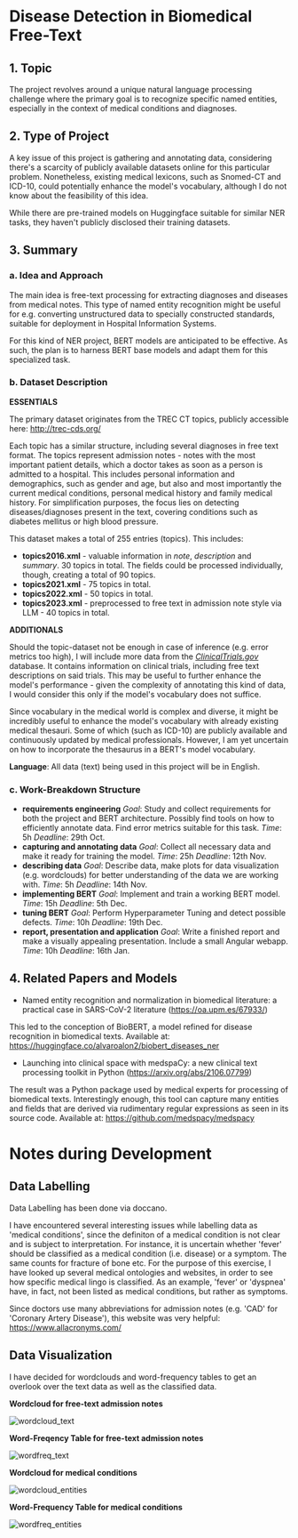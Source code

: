 # Disease Detection in Biomedical Free-Text

## 1. Topic

The project revolves around a unique natural language processing challenge where
the primary goal is to recognize specific named entities, especially in
the context of medical conditions and diagnoses.

## 2. Type of Project

A key issue of this project is gathering and annotating data, considering there's
a scarcity of publicly available datasets online for this particular problem. 
Nonetheless, existing medical lexicons, such as Snomed-CT and ICD-10, could 
potentially enhance the model's vocabulary, although I do not know about the
feasibility of this idea.

While there are pre-trained models on Huggingface suitable for similar NER tasks,
they haven't publicly disclosed their training datasets.

## 3. Summary

### a. Idea and Approach

The main idea is free-text processing for extracting diagnoses and diseases from
medical notes. This type of named entity recognition might be useful for e.g.
converting unstructured data to specially constructed standards, suitable for deployment
in Hospital Information Systems.

For this kind of NER project, BERT models are anticipated to be effective. As
such, the plan is to harness BERT base models and adapt them for this specialized task.

### b. Dataset Description

**ESSENTIALS**

The primary dataset originates from the TREC CT topics, publicly accessible
here: http://trec-cds.org/

Each topic has a similar structure, including several diagnoses in free text
format. The topics represent admission notes - notes with the most important
patient details, which a doctor takes as soon as a person is admitted to a 
hospital. This includes personal information and demographics, such as gender and age, but also
and most importantly the current medical conditions, personal medical history and
family medical history. For simplification purposes, the focus lies on
detecting diseases/diagnoses present in the text, covering conditions such as diabetes
mellitus or high blood pressure.

This dataset makes a total of 255 entries (topics). This includes:

- **topics2016.xml** - valuable information in *note*, *description* and *summary*.
30 topics in total. The fields could be processed individually, though, creating
a total of 90 topics.
- **topics2021.xml** - 75 topics in total.
- **topics2022.xml** - 50 topics in total.
- **topics2023.xml** - preprocessed to free text in admission note style via LLM - 40
topics in total.

**ADDITIONALS**

Should the topic-dataset not be enough in
case of inference (e.g. error metrics too high), I will include more data from the 
[*ClinicalTrials.gov*](https://clinicaltrials.gov/) database. It contains information on clinical trials, including
free text descriptions on said trials. This may be useful to further enhance the
model's performance - given the complexity of annotating this kind of data, I
would consider this only if the model's vocabulary does not suffice.

Since vocabulary in the medical world is complex and diverse, it might be
incredibly useful to enhance the model's vocabulary with already existing
medical thesauri. Some of which (such as ICD-10) are publicly available and
continuously updated by medical professionals. However, I am yet uncertain on
how to incorporate the thesaurus in a BERT's model vocabulary.

**Language**: All data (text) being used in this project will be in English.

### c. Work-Breakdown Structure

- **requirements engineering**
*Goal*: Study and collect requirements for both the project and BERT architecture. 
Possibly find tools on how to efficiently annotate data. Find error metrics suitable
for this task.
*Time*: 5h
*Deadline*: 29th Oct.
- **capturing and annotating data**
*Goal*: Collect all necessary data and make it
ready for training the model.
*Time*: 25h
*Deadline*: 12th Nov.
- **describing data**
*Goal*: Describe data, make plots for data visualization (e.g. wordclouds) for
better understanding of the data we are working with.
*Time*: 5h
*Deadline*: 14th Nov.
- **implementing BERT**
*Goal*: Implement and train a working BERT model.
*Time*: 15h
*Deadline*: 5th Dec.
- **tuning BERT**
*Goal*: Perform Hyperparameter Tuning and detect possible defects.
*Time*: 10h
*Deadline*: 19th Dec.
- **report, presentation and application**
*Goal*: Write a finished report and make a visually appealing presentation. Include a small Angular webapp.
*Time*: 10h
*Deadline*: 16th Jan.
  

## 4. Related Papers and Models

- Named entity recognition and normalization in biomedical literature: a practical case in SARS-CoV-2 literature (https://oa.upm.es/67933/)

This led to the conception of BioBERT, a model refined for disease recognition in biomedical texts. Available at: https://huggingface.co/alvaroalon2/biobert_diseases_ner

- Launching into clinical space with medspaCy: a new clinical text processing toolkit in Python (https://arxiv.org/abs/2106.07799)

The result was a Python package used by medical experts for processing of biomedical texts.
Interestingly enough, this tool can capture many entities and fields that are derived
via rudimentary regular expressions as seen in its source code. Available at: 
https://github.com/medspacy/medspacy

# Notes during Development

## Data Labelling

Data Labelling has been done via doccano.

I have encountered several interesting issues while labelling data as 'medical conditions', since the definiton of a medical condition is not clear and is subject
to interpretation. For instance, it is uncertain whether 'fever' should be classified as a medical condition (i.e. disease) or a symptom. The same counts for
fracture of bone etc. For the purpose of this exercise, I have looked up several medical ontologies and websites, in order to see how specific medical lingo
is classified. As an example, 'fever' or 'dyspnea' have, in fact, not been listed as medical conditions, but rather as symptoms.

Since doctors use many abbreviations for admission notes (e.g. 'CAD' for 'Coronary Artery Disease'), this website was very helpful: https://www.allacronyms.com/

## Data Visualization

I have decided for wordclouds and word-frequency tables to get an overlook over the text data as well as the classified data.

**Wordcloud for free-text admission notes**

![wordcloud_text](https://github.com/Padraig20/Applied-Deep-Learning-VU/assets/111874815/839b1ac2-4050-4118-8280-c526c8a7d525)

**Word-Freqency Table for free-text admission notes**

![wordfreq_text](https://github.com/Padraig20/Applied-Deep-Learning-VU/assets/111874815/103ff040-7beb-4611-a0de-14b00f0d79ed)

**Wordcloud for medical conditions**

![wordcloud_entities](https://github.com/Padraig20/Applied-Deep-Learning-VU/assets/111874815/d7e82fb8-530a-4aa6-b585-3e719a07def9)

**Word-Frequency Table for medical conditions**

![wordfreq_entities](https://github.com/Padraig20/Applied-Deep-Learning-VU/assets/111874815/f19901a2-bbc4-4dbb-895d-3609709da594)
